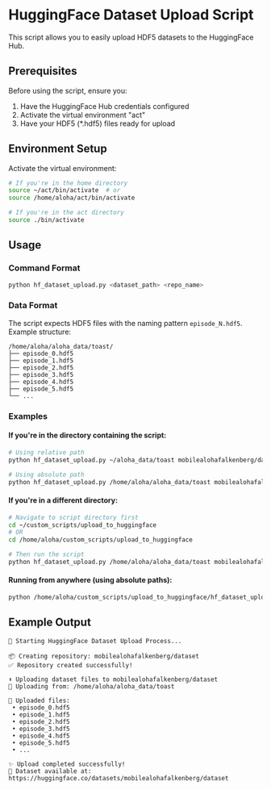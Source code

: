 # HuggingFace Dataset Upload Script

This script allows you to easily upload HDF5 datasets to the HuggingFace Hub.

## Prerequisites

Before using the script, ensure you:
1. Have the HuggingFace Hub credentials configured
2. Activate the virtual environment "act"
3. Have your HDF5 (*.hdf5) files ready for upload

## Environment Setup

Activate the virtual environment:
```bash
# If you're in the home directory
source ~/act/bin/activate  # or
source /home/aloha/act/bin/activate

# If you're in the act directory
source ./bin/activate
```

## Usage

### Command Format
```bash
python hf_dataset_upload.py <dataset_path> <repo_name>
```

### Data Format
The script expects HDF5 files with the naming pattern `episode_N.hdf5`. Example structure:
```
/home/aloha/aloha_data/toast/
├── episode_0.hdf5
├── episode_1.hdf5
├── episode_2.hdf5
├── episode_3.hdf5
├── episode_4.hdf5
├── episode_5.hdf5
└── ...
```

### Examples

#### If you're in the directory containing the script:
```bash
# Using relative path
python hf_dataset_upload.py ~/aloha_data/toast mobilealohafalkenberg/dataset

# Using absolute path
python hf_dataset_upload.py /home/aloha/aloha_data/toast mobilealohafalkenberg/dataset
```

#### If you're in a different directory:
```bash
# Navigate to script directory first
cd ~/custom_scripts/upload_to_huggingface
# OR
cd /home/aloha/custom_scripts/upload_to_huggingface

# Then run the script
python hf_dataset_upload.py /home/aloha/aloha_data/toast mobilealohafalkenberg/dataset
```

#### Running from anywhere (using absolute paths):
```bash
python /home/aloha/custom_scripts/upload_to_huggingface/hf_dataset_upload.py /home/aloha/aloha_data/toast mobilealohafalkenberg/dataset
```

## Example Output
```
🤗 Starting HuggingFace Dataset Upload Process...

📦 Creating repository: mobilealohafalkenberg/dataset
✅ Repository created successfully!

⬆️ Uploading dataset files to mobilealohafalkenberg/dataset
📁 Uploading from: /home/aloha/aloha_data/toast

📝 Uploaded files:
 • episode_0.hdf5
 • episode_1.hdf5
 • episode_2.hdf5
 • episode_3.hdf5
 • episode_4.hdf5
 • episode_5.hdf5
 • ...

✨ Upload completed successfully!
🔗 Dataset available at: https://huggingface.co/datasets/mobilealohafalkenberg/dataset
```